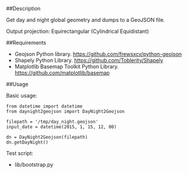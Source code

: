 ##Description

Get day and night global geometry and dumps to a GeoJSON file.

Output projection: Equirectangular (Cylindrical Equidistant)


##Requirements

- Geojson Python library. https://github.com/frewsxcv/python-geojson
- Shapely Python Library. https://github.com/Toblerity/Shapely
- Matplotlib Basemap Toolkit Python Library. https://github.com/matplotlib/basemap


##Usage

Basic usage:

```
from datetime import datetime
from daynight2geojson import DayNight2Geojson

filepath = '/tmp/day_night.geojson'
input_date = datetime(2015, 1, 15, 12, 00)

dn = DayNight2Geojson(filepath)
dn.getDayNight()
```

Test script:
- lib/bootstrap.py

